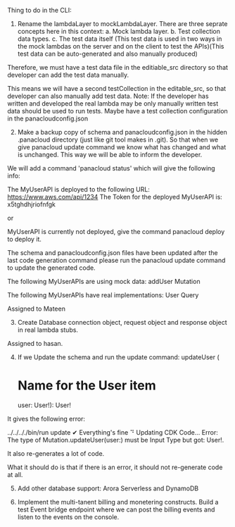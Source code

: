 Thing to do in the CLI:


1. Rename the lambdaLayer to mockLambdaLayer. 
There are three seprate concepts here in this context:
a. Mock lambda layer.
b. Test collection data types.
c. The test data itself (This test data is used in two ways in the mock lambdas on the server and on the client to test the APIs)(This test data can be auto-generated and also manually produced)

Therefore, we must have a test data file in the editiable_src directory so that developer can add the test data manually. 

This means we will have a second testCollection in the editable_src, so that developer can also manually add test data. 
Note: If the developer has written and developed the real lambda may be only manually written test data should be used to run tests.
Maybe have a test collection configuration in the panacloudconfig.json

2. Make a backup copy of schema and panacloudconfig.json in the hidden .panacloud directory (just like git tool makes in .git). So that when we give panacloud update command we know what has changed and what is unchanged. This way we will be able to inform the developer. 

We will add a command 'panacloud status' which will give the following info:

The MyUserAPI is deployed to the following URL: https://www.aws.com/api/1234
The Token for the deployed MyUserAPI is: x5tghdhjriofnfgk

or 

MyUserAPI is currently not deployed, give the command panacloud deploy to deploy it.

The schema and panacloudconfig.json files have been updated after the last code generation command please run the panacloud update command to update the generated code. 

The following MyUserAPIs are using mock data:
addUser Mutation

The following MyUserAPIs have real implementations:
User Query

Assigned to Mateen


3. Create Database connection object, request object and response object in real lambda stubs. 

Assigned to hasan.

4. If we Update the schema and run the update command:
updateUser (
    # Name for the User item
    user: User!): User!

It gives the following error:

 ../../.././bin/run update
✔ Everything's fine
⠙ Updating CDK Code...    Error: The type of Mutation.updateUser(user:) must be Input Type but got: User!.

It also re-generates a lot of code.

What it should do is that if there is an error, it should not re-generate code at all.


5. Add other database support: Arora Serverless and DynamoDB


6. Implement the multi-tanent billing and monetering constructs. Build a test Event bridge endpoint where we can post the billing events and listen to the events on the console.











